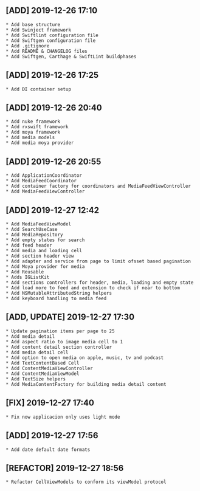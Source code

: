 ## [ADD] 2019-12-26 17:10
    * Add base structure
    * Add Swinject framework
    * Add Swiftlint configuration file 
    * Add Swiftgen configuration file
    * Add .gitignore
    * Add README & CHANGELOG files
    * Add Swiftgen, Carthage & SwiftLint buildphases

## [ADD] 2019-12-26 17:25
    * Add DI container setup

## [ADD] 2019-12-26 20:40
    * Add nuke framework
    * Add rxswift framework
    * Add moya framework
    * Add media models
    * Add media moya provider

## [ADD] 2019-12-26 20:55
    * Add ApplicationCoordinator
    * Add MediaFeedCoordinator
    * Add container factory for coordinators and MediaFeedViewController
    * Add MediaFeedViewController

## [ADD] 2019-12-27 12:42
    * Add MediaFeedViewModel
    * Add SearchUseCase
    * Add MediaRepository
    * Add empty states for search
    * Add feed header
    * Add media and loading cell
    * Add section header view
    * Add adapter and service from page to limit ofsset based pagination
    * Add Moya provider for media
    * Add Reusable
    * Adds IGListKit
    * Add sections controllers for header, media, loading and empty state
    * Add load more to feed and extension to check if near to bottom
    * Add NSMutableAttributedString helpers
    * Add keyboard handling to media feed

## [ADD, UPDATE] 2019-12-27 17:30
    * Update pagination items per page to 25
    * Add media detail 
    * Add aspect ratio to image media cell to 1
    * Add content detail section controller
    * Add media detail cell
    * Add option to open media on apple, music, tv and podcast
    * Add TextContentBased Cell
    * Add ContentMediaViewController 
    * Add ContentMediaViewModel
    * Add TextSize helpers
    * Add MediaContentFactory for building media detail content

## [FIX] 2019-12-27 17:40
    * Fix now applicacion only uses light mode

## [ADD] 2019-12-27 17:56
    * Add date default date formats

## [REFACTOR] 2019-12-27 18:56
    * Refactor CellViewModels to conform its viewModel protocol